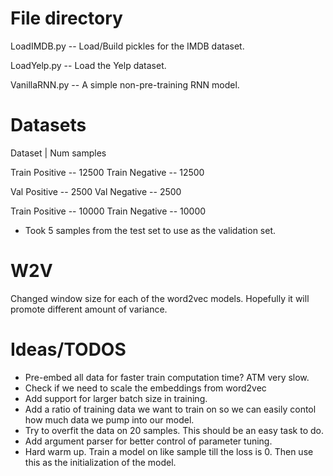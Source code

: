 # File directory
LoadIMDB.py -- Load/Build pickles for the IMDB dataset.

LoadYelp.py -- Load the Yelp dataset.

VanillaRNN.py -- A simple non-pre-training RNN model.

# Datasets
Dataset | Num samples

Train Positive -- 12500
Train Negative -- 12500

Val Positive -- 2500
Val Negative -- 2500

Train Positive -- 10000
Train Negative -- 10000

* Took 5 samples from the test set to use as the validation set.

# W2V
Changed window size for each of the word2vec models. Hopefully it will promote
different amount of variance.


# Ideas/TODOS

* Pre-embed all data for faster train computation time? ATM very slow.
* Check if we need to scale the embeddings from word2vec
* Add support for larger batch size in training.
* Add a ratio of training data we want to train on so we can easily contol how
  much data we pump into our model.
* Try to overfit the data on 20 samples. This should be an easy task to do.
* Add argument parser for better control of parameter tuning.
* Hard warm up. Train a model on like sample till the loss is 0. Then use this
  as the initialization of the model.
